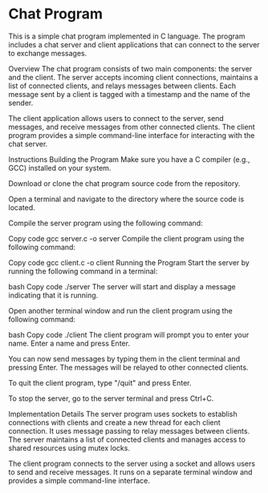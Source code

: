 # Chat Program
This is a simple chat program implemented in C language. The program includes a chat server and client applications that can connect to the server to exchange messages.

Overview
The chat program consists of two main components: the server and the client. The server accepts incoming client connections, maintains a list of connected clients, and relays messages between clients. Each message sent by a client is tagged with a timestamp and the name of the sender.

The client application allows users to connect to the server, send messages, and receive messages from other connected clients. The client program provides a simple command-line interface for interacting with the chat server.

Instructions
Building the Program
Make sure you have a C compiler (e.g., GCC) installed on your system.

Download or clone the chat program source code from the repository.

Open a terminal and navigate to the directory where the source code is located.

Compile the server program using the following command:

Copy code
gcc server.c -o server
Compile the client program using the following command:

Copy code
gcc client.c -o client
Running the Program
Start the server by running the following command in a terminal:

bash
Copy code
./server
The server will start and display a message indicating that it is running.

Open another terminal window and run the client program using the following command:

bash
Copy code
./client
The client program will prompt you to enter your name. Enter a name and press Enter.

You can now send messages by typing them in the client terminal and pressing Enter. The messages will be relayed to other connected clients.

To quit the client program, type "/quit" and press Enter.

To stop the server, go to the server terminal and press Ctrl+C.

Implementation Details
The server program uses sockets to establish connections with clients and create a new thread for each client connection. It uses message passing to relay messages between clients. The server maintains a list of connected clients and manages access to shared resources using mutex locks.

The client program connects to the server using a socket and allows users to send and receive messages. It runs on a separate terminal window and provides a simple command-line interface.
